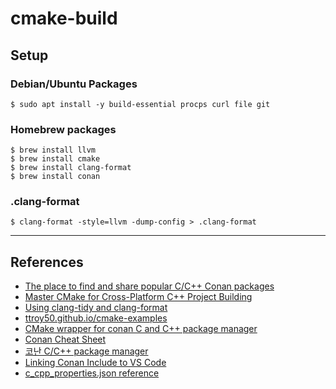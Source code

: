 # cmake-build

## Setup

### Debian/Ubuntu Packages

```
$ sudo apt install -y build-essential procps curl file git
```

### Homebrew packages

```
$ brew install llvm
$ brew install cmake
$ brew install clang-format
$ brew install conan
```

### .clang-format

```
$ clang-format -style=llvm -dump-config > .clang-format
```

---

## References

- [The place to find and share popular C/C++ Conan packages](https://conan.io/center/)
- [Master CMake for Cross-Platform C++ Project Building](https://www.udemy.com/course/master_cmake/)
- [Using clang-tidy and clang-format](https://linuxplumbersconf.org/event/7/contributions/803/attachments/660/1213/Using_clang-tidy_and_clang-format.pdf)
- [ttroy50.github.io/cmake-examples](https://github.com/ttroy50/cmake-examples)
- [CMake wrapper for conan C and C++ package manager](https://github.com/conan-io/cmake-conan)
- [Conan Cheat Sheet](https://docs.conan.io/en/latest/_images/conan-cheatsheet.png)
- [코난 C/C++ package manager](https://choiwooseok.github.io/cpp/package-manager/Conan-post/)
- [Linking Conan Include to VS Code](https://newbedev.com/linking-conan-include-to-vs-code)
- [c_cpp_properties.json reference](https://code.visualstudio.com/docs/cpp/c-cpp-properties-schema-reference)
